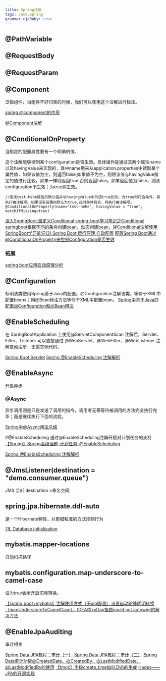 ```yaml
---
title: Spring注解 
tags: Java,Spring
grammar_cjkRuby: true
---
```


## @PathVariable

## @RequestBody

## @RequestParam


## @Component
泛指组件，当组件不好归类的时候，我们可以使用这个注解进行标注。  

[spring @component的作用](http://tomfish88.iteye.com/blog/1497557)

[@Component注解](http://uule.iteye.com/blog/2106427)

## @ConditionalOnProperty
当指定的配置属性要有一个明确的值。

这个注解能够控制某个configuration是否生效。具体操作是通过其两个属性name以及havingValue来实现的，其中name用来从application.properties中读取某个属性值，如果该值为空，则返回false;如果值不为空，则将该值与havingValue指定的值进行比较，如果一样则返回true;否则返回false。如果返回值为false，则该configuration不生效；为true则生效。
```
//查找test-hehe属性的默认值并与havingValue中的值true比较，为true时符合条件，将执行被注解项。如果没有设置则默认为true,此时条件符合，将执行被注解项。
@ConditionalOnProperty(name="test-hehe", havingValue = "true", matchIfMissing=true)
```


[深入SpringBoot:自定义Conditional](http://www.jianshu.com/p/1d0fb7cd8a26)
[spring-boot学习笔记之Conditional](http://www.jianshu.com/p/0740c07f6c1d)
[springboot根据不同的条件创建bean，动态创建bean，@Conditional注解使用](http://blog.csdn.net/tianyaleixiaowu/article/details/78201587)
[SpringBoot学习笔记(3) Spring Boot 运行原理,自动配置](http://blog.csdn.net/a67474506/article/details/52013634)
[配置Spring Boot通过@ConditionalOnProperty来控制Configuration是否生效](http://blog.csdn.net/dalangzhonghangxing/article/details/78420057)
### 拓展
[spring boot应用启动原理分析](https://yq.aliyun.com/articles/6056)

## @Configuration
标明该类使用Spring基于Java的配置。@Configuration注解该类，等价于XML中配置beans；用@Bean标注方法等价于XML中配置bean。
[Spring中基于Java的配置@Configuration和@Bean用法](http://blog.csdn.net/vvhesj/article/details/47661001)

## @EnableScheduling

在 SpringBootApplication 上使用@ServletComponentScan 注解后，Servlet、Filter、Listener 可以直接通过 @WebServlet、@WebFilter、@WebListener 注解自动注册，无需其他代码。

[ Spring Boot Servlet](http://blog.csdn.net/catoop/article/details/50501686)
[Spring @EnableScheduling 注解解析](http://blog.csdn.net/tramp_zzy/article/details/77543269)

## @EnableAsync
开启异步
### @Async

异步调用则是只是发送了调用的指令，调用者无需等待被调用的方法完全执行完毕；而是继续执行下面的流程。

[Spring中@Async用法总结](https://www.cnblogs.com/lcngu/p/6185363.html)

#@EnableScheduling 
通过@EnableScheduling注解开启对计划任务的支持
[【Spring】Spring高级话题-计划任务-@EnableScheduling](http://blog.csdn.net/qq_26525215/article/details/53543816)

[Spring @EnableScheduling 注解解析](http://tramp.cincout.cn/2017/08/18/spring-task-2017-08-18-spring-boot-enablescheduling-analysis/)


##  @JmsListener(destination = "demo.consumer.queue") 
JMS 监听 destination =命名空间


## spring.jpa.hibernate.ddl-auto
是一个Hibernate特性，以更细粒度的方式控制行为

[78. Database initialization](https://docs.spring.io/spring-boot/docs/current/reference/html/howto-database-initialization.html)

## mybatis.mapper-locations
自动扫描路径

## mybatis.configuration.map-underscore-to-camel-case
设为true表示开启驼峰转换。

[【spring boot+mybatis】注解使用方式（无xml配置）设置自动驼峰明明转换（mapUnderscoreToCamelCase），IDEA中xxDao报错could not autowire的解决方法](https://www.cnblogs.com/zhangdong92/p/6986653.html)


## @EnableJpaAuditing
审计相关

[Spring Data JPA教程：审计（一）](http://blog.csdn.net/ro_wsy/article/details/50767207)
[Spring Data JPA教程：审计（二）](http://blog.csdn.net/ro_wsy/article/details/50807579)
[Spring Data审计功能@CreatedDate、@CreatedBy、@LastModifiedDate、@LastModifiedBy的使用](http://blog.csdn.net/tracycater/article/details/74060721)
[【tmos】字段create_time如何动态的生成](https://www.cnblogs.com/mrx520/p/7698463.html)
[Hades——JPA的开源实现](http://www.infoq.com/cn/articles/hades_jpa_repositories_done_right)